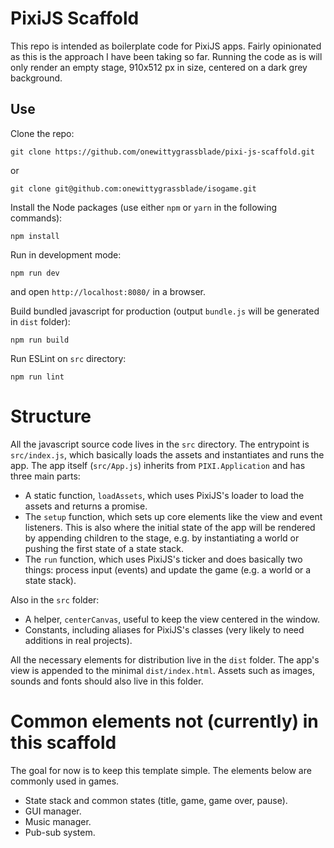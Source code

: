 # PixiJS Scaffold

This repo is intended as boilerplate code for PixiJS apps. Fairly opinionated as this is the approach I have been taking so far. Running the code as is will only render an empty stage, 910x512 px in size, centered on a dark grey background.

## Use

Clone the repo:
```
git clone https://github.com/onewittygrassblade/pixi-js-scaffold.git
```
or
```
git clone git@github.com:onewittygrassblade/isogame.git
```

Install the Node packages (use either `npm` or `yarn` in the following commands):
```
npm install
```

Run in development mode:
```
npm run dev
```
and open `http://localhost:8080/` in a browser.

Build bundled javascript for production (output `bundle.js` will be generated in `dist` folder):
```
npm run build
```

Run ESLint on `src` directory:
```
npm run lint
```

# Structure

All the javascript source code lives in the `src` directory. The entrypoint is `src/index.js`, which basically loads the assets and instantiates and runs the app. The app itself (`src/App.js`) inherits from `PIXI.Application` and has three main parts:
* A static function, `loadAssets`, which uses PixiJS's loader to load the assets and returns a promise.
* The `setup` function, which sets up core elements like the view and event listeners. This is also where the initial state of the app will be rendered by appending children to the stage, e.g. by instantiating a world or pushing the first state of a state stack.
* The `run` function, which uses PixiJS's ticker and does basically two things: process input (events) and update the game (e.g. a world or a state stack).

Also in the `src` folder:
* A helper, `centerCanvas`, useful to keep the view centered in the window.
* Constants, including aliases for PixiJS's classes (very likely to need additions in real projects).

All the necessary elements for distribution live in the `dist` folder. The app's view is appended to the minimal `dist/index.html`. Assets such as images, sounds and fonts should also live in this folder.

# Common elements not (currently) in this scaffold

The goal for now is to keep this template simple. The elements below are commonly used in games.

* State stack and common states (title, game, game over, pause).
* GUI manager.
* Music manager.
* Pub-sub system.
